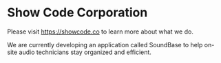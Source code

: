 # Show Code Corporation

Please visit https://showcode.co to learn more about what we do. 

We are currently developing an application called SoundBase to help on-site audio technicians stay organized and efficient.

